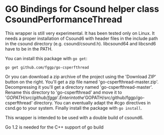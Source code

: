 GO Bindings for Csound helper class CsoundPerformanceThread
========

This wrapper is still very experimental. It has been tested only on Linux.
It needs a proper installation of Csound6 with header files in the include path in the csound directory
(e.g. csound/csound.h). libcsound64 and libcsnd6 have to be in the PATH.

You can install this package with `go get`:

  `go get github.com/fggp/go-csperfthread`

Or you can download a zip archive of the project using the 'Download ZIP' button on the right.
You'll get a zip file named 'go-csperfthread-master.zip'. Decompressing it you'll get a directory named 'go-csperfthread-master'.
Rename this directory to 'go-csperfthread' and move it to '$GOPATH/src/github/fggp'. Enter into
the '$GOPATH/src/github/fggp/go-csperfthread' directory. You can eventually adapt the #cgo directives
in csnd.go to your system. Finally install the package with `go install`.

This wrapper is intended to be used with a double build of csound6.

Go 1.2 is needed for the C++ support of go build
